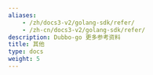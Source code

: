 ```yaml
---
aliases:
    - /zh/docs3-v2/golang-sdk/refer/
    - /zh-cn/docs3-v2/golang-sdk/refer/
description: Dubbo-go 更多参考资料
title: 其他
type: docs
weight: 5
---
```

